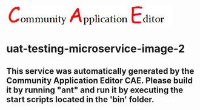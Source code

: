 ![CAE](https://github.com/testcae/application-Test-Music-App/blob/master/microservice-uat-testing-microservice-image-2/img/logo.png)  

uat-testing-microservice-image-2
===================


This service was automatically generated by the Community Application Editor CAE. Please build it by running "ant" and run it by executing the start scripts located in the 'bin' folder.
---------------
